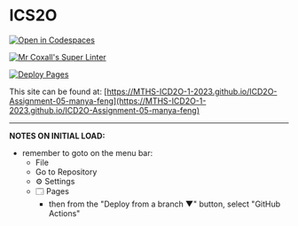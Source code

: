 # ICS2O

[![Open in Codespaces](https://classroom.github.com/assets/launch-codespace-7f7980b617ed060a017424585567c406b6ee15c891e84e1186181d67ecf80aa0.svg)](https://classroom.github.com/open-in-codespaces?assignment_repo_id=15117391)

[![Mr Coxall's Super Linter](https://github.com/MTHS-ICD2O-1-2023/ICD2O-Assignment-05-manya-feng/workflows/Mr%20Coxall's%20Super%20Linter/badge.svg)](https://github.com/MTHS-ICD2O-1-2023/ICD2O-Assignment-05-manya-feng/actions)

[![Deploy Pages](https://github.com/MTHS-ICD2O-1-2023/ICD2O-Assignment-05-manya-feng/workflows/Deploy%20Pages/badge.svg)](https://github.com/MTHS-ICD2O-1-2023/ICD2O-Assignment-05-manya-feng/actions)

This site can be found at: [https://MTHS-ICD2O-1-2023.github.io/ICD2O-Assignment-05-manya-feng](https://MTHS-ICD2O-1-2023.github.io/ICD2O-Assignment-05-manya-feng)

---

**NOTES ON INITIAL LOAD:**
- remember to goto on the menu bar:
  - File
  - Go to Repository
  - ⚙ Settings
  - 🗔 Pages
    - then from the "Deploy from a branch ▼" button, select "GitHub Actions"
